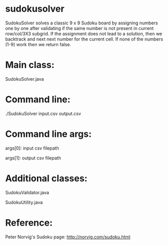 sudokusolver
============

SudokuSolver solves a classic 9 x 9 Sudoku board by 
assigning numbers one by one after validating
if the same number is not present in current row/col/3X3 subgrid. 
If the assignment does not lead to a solution, then we backtrack 
and next next number for the current cell. 
If none of the numbers (1-9) work then we return false.


Main class:
===========
SudokuSolver.java

Command line: 
=============
./SudokuSolver input.csv output.csv

Command line args:
==================
args[0]: input csv filepath

args[1]: output csv filepath


Additional classes:
===================
SudokuValidator.java

SudokuUtility.java

Reference:
==========
Peter Norvig's Sudoku page: http://norvig.com/sudoku.html
